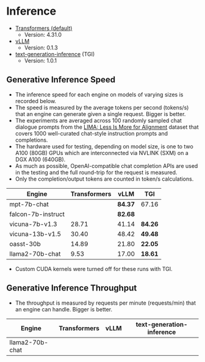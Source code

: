 # Inference

- [Transformers (default)](https://huggingface.co/docs/transformers/index)
    - Version: 4.31.0
- [vLLM](https://github.com/vllm-project/vllm)
    - Version: 0.1.3
- [text-generation-inference](https://github.com/huggingface/text-generation-inference) (TGI)
    - Version: 1.0.1

## Generative Inference Speed

- The inference speed for each engine on models of varying sizes is recorded below. 
- The speed is measured by the average tokens per second (tokens/s) that an engine can generate given a single request. Bigger is better.
- The experiments are averaged across 100 randomly sampled chat dialogue prompts from the [LIMA: Less Is More for Alignment](https://arxiv.org/abs/2305.11206) dataset that covers 1000 well-curated chat-style instruction prompts and completions.
- The hardware used for testing, depending on model size, is one to two A100 (80GB) GPUs which are interconnected via NVLINK (SXM) on a DGX A100 (640GB).
- As much as possible, OpenAI-compatible chat completion APIs are used in the testing and the full round-trip for the request is measured.
- Only the completion/output tokens are counted in token/s calculations.

<!-- | Engine                    | mpt-7b-chat   | vicuna-13b-v1.5 | oasst-30b   | llama2-70b-chat   |
|---------------------------|---------------|-----------------|-------------|-------------------|
| Transformers (default)    |               | 30.40           | 14.89       | 9.53              |
| vLLM                      | **84.37**     | 48.42           | 21.80       | 17.00             |
| text-generation-inference | 67.16         | **49.48**       | **22.05**   | **18.61**         | -->

Engine                  | Transformers           | vLLM      | TGI
---                     | ---                    | ---       | ---
mpt-7b-chat             |                        | **84.37** | 67.16
falcon-7b-instruct      |                        | **82.68** | 
vicuna-7b-v1.3          | 28.71                  | 41.14     | **84.26**
vicuna-13b-v1.5         | 30.40                  | 48.42     | **49.48**
oasst-30b               | 14.89                  | 21.80     | **22.05**
llama2-70b-chat         | 9.53                   | 17.00     | **18.61**

- Custom CUDA kernels were turned off for these runs with TGI.

## Generative Inference Throughput

- The throughput is measured by requests per minute (requests/min) that an engine can handle. Bigger is better.

Engine                  | Transformers           | vLLM      | text-generation-inference
---                     | ---                    | ---       | ---
llama2-70b-chat         |                    |      | 